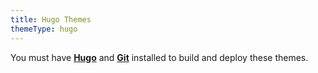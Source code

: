 ```yaml
---
title: Hugo Themes
themeType: hugo
---
```


You must have **[Hugo](https://gohugo.io)** and **[Git](https://git-scm.com/)** installed to build and deploy these themes.